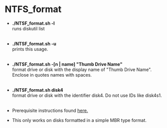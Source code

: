 # NTFS_format

- **./NTSF_format.sh -l**
    <br />
    runs diskutil list
    <br /><br />
- **./NTSF_format.sh -u**
    <br />
    prints this usage.
    <br /><br />
- **./NTSF_format.sh -[n | name] \"Thumb Drive Name\"**
    <br />
    format drive or disk with the display name of \"Thumb Drive Name\". Enclose in quotes names with spaces.
    <br /><br />
- **./NTSF_format.sh disk4**
    <br />
    format drive or disk with the identifier disk4. Do not use IDs like disk4s1.
    <br /><br />
    
- Prerequisite instructions found [here.](https://github.com/osxfuse/osxfuse/wiki/NTFS-3G)
- This only works on disks formatted in a simple MBR type format.
